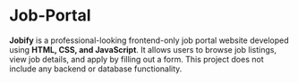 # Job-Portal
**Jobify** is a professional-looking frontend-only job portal website developed using **HTML, CSS, and JavaScript**. It allows users to browse job listings, view job details, and apply by filling out a form. This project does not include any backend or database functionality.
